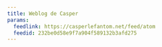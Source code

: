 ```yaml
---
title: Weblog de Casper
params:
  feedlink: https://casperlefantom.net/feed/atom
  feedid: 232be0d58e9f7a904f589132b3afd275
---
```

